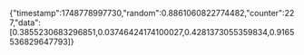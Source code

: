 {"timestamp":1748778997730,"random":0.8861060822774482,"counter":227,"data":[0.3855230683296851,0.03746424174100027,0.4281373055359834,0.9165536829647793]}
